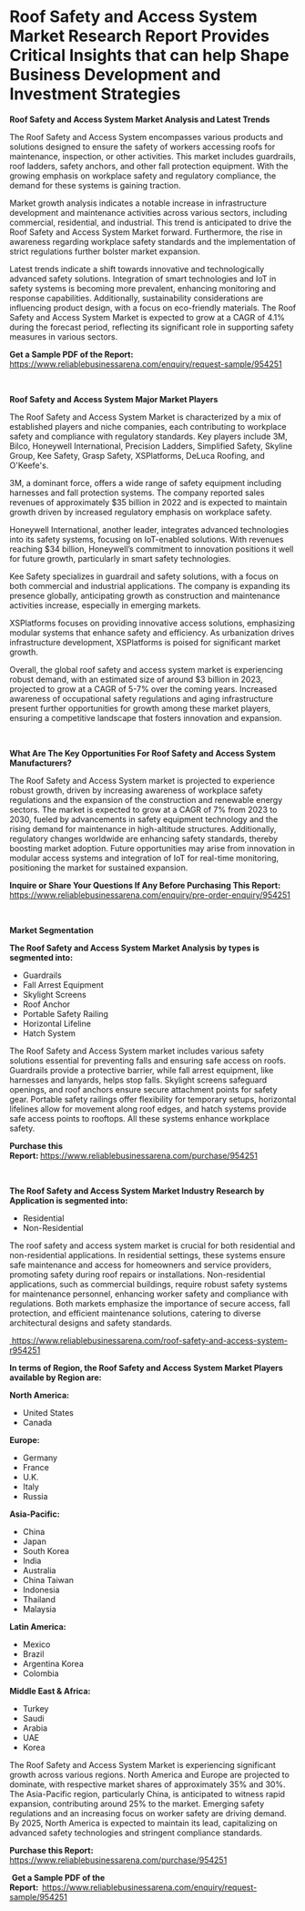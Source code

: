 <p><h1>Roof Safety and Access System Market Research Report Provides Critical Insights that can help Shape Business Development and Investment Strategies</h1></p><p><strong>Roof Safety and Access System Market Analysis and Latest Trends</strong></p>
<p><p>The Roof Safety and Access System encompasses various products and solutions designed to ensure the safety of workers accessing roofs for maintenance, inspection, or other activities. This market includes guardrails, roof ladders, safety anchors, and other fall protection equipment. With the growing emphasis on workplace safety and regulatory compliance, the demand for these systems is gaining traction. </p><p>Market growth analysis indicates a notable increase in infrastructure development and maintenance activities across various sectors, including commercial, residential, and industrial. This trend is anticipated to drive the Roof Safety and Access System Market forward. Furthermore, the rise in awareness regarding workplace safety standards and the implementation of strict regulations further bolster market expansion.</p><p>Latest trends indicate a shift towards innovative and technologically advanced safety solutions. Integration of smart technologies and IoT in safety systems is becoming more prevalent, enhancing monitoring and response capabilities. Additionally, sustainability considerations are influencing product design, with a focus on eco-friendly materials. The Roof Safety and Access System Market is expected to grow at a CAGR of 4.1% during the forecast period, reflecting its significant role in supporting safety measures in various sectors.</p></p>
<p><strong>Get a Sample PDF of the Report:&nbsp;</strong> <a href="https://www.reliablebusinessarena.com/enquiry/request-sample/954251?utm_campaign=3100&utm_medium=2&utm_source=Github&utm_content=ia&utm_term=18042025&utm_id=roof-safety-and-access-system">https://www.reliablebusinessarena.com/enquiry/request-sample/954251</a></p>
<p>&nbsp;</p>
<p><strong>Roof Safety and Access System Major Market Players</strong></p>
<p><p>The Roof Safety and Access System Market is characterized by a mix of established players and niche companies, each contributing to workplace safety and compliance with regulatory standards. Key players include 3M, Bilco, Honeywell International, Precision Ladders, Simplified Safety, Skyline Group, Kee Safety, Grasp Safety, XSPlatforms, DeLuca Roofing, and O'Keefe's.</p><p>3M, a dominant force, offers a wide range of safety equipment including harnesses and fall protection systems. The company reported sales revenues of approximately $35 billion in 2022 and is expected to maintain growth driven by increased regulatory emphasis on workplace safety.</p><p>Honeywell International, another leader, integrates advanced technologies into its safety systems, focusing on IoT-enabled solutions. With revenues reaching $34 billion, Honeywell’s commitment to innovation positions it well for future growth, particularly in smart safety technologies.</p><p>Kee Safety specializes in guardrail and safety solutions, with a focus on both commercial and industrial applications. The company is expanding its presence globally, anticipating growth as construction and maintenance activities increase, especially in emerging markets.</p><p>XSPlatforms focuses on providing innovative access solutions, emphasizing modular systems that enhance safety and efficiency. As urbanization drives infrastructure development, XSPlatforms is poised for significant market growth.</p><p>Overall, the global roof safety and access system market is experiencing robust demand, with an estimated size of around $3 billion in 2023, projected to grow at a CAGR of 5-7% over the coming years. Increased awareness of occupational safety regulations and aging infrastructure present further opportunities for growth among these market players, ensuring a competitive landscape that fosters innovation and expansion.</p></p>
<p>&nbsp;</p>
<p><strong>What Are The Key Opportunities For Roof Safety and Access System Manufacturers?</strong></p>
<p><p>The Roof Safety and Access System market is projected to experience robust growth, driven by increasing awareness of workplace safety regulations and the expansion of the construction and renewable energy sectors. The market is expected to grow at a CAGR of 7% from 2023 to 2030, fueled by advancements in safety equipment technology and the rising demand for maintenance in high-altitude structures. Additionally, regulatory changes worldwide are enhancing safety standards, thereby boosting market adoption. Future opportunities may arise from innovation in modular access systems and integration of IoT for real-time monitoring, positioning the market for sustained expansion.</p></p>
<p><strong>Inquire or Share Your Questions If Any Before Purchasing This Report:</strong> <a href="https://www.reliablebusinessarena.com/enquiry/pre-order-enquiry/954251?utm_campaign=3100&utm_medium=2&utm_source=Github&utm_content=ia&utm_term=18042025&utm_id=roof-safety-and-access-system">https://www.reliablebusinessarena.com/enquiry/pre-order-enquiry/954251</a></p>
<p>&nbsp;</p>
<p><strong>Market Segmentation</strong></p>
<p><strong>The Roof Safety and Access System Market Analysis by types is segmented into:</strong></p>
<p><ul><li>Guardrails</li><li>Fall Arrest Equipment</li><li>Skylight Screens</li><li>Roof Anchor</li><li>Portable Safety Railing</li><li>Horizontal Lifeline</li><li>Hatch System</li></ul></p>
<p><p>The Roof Safety and Access System market includes various safety solutions essential for preventing falls and ensuring safe access on roofs. Guardrails provide a protective barrier, while fall arrest equipment, like harnesses and lanyards, helps stop falls. Skylight screens safeguard openings, and roof anchors ensure secure attachment points for safety gear. Portable safety railings offer flexibility for temporary setups, horizontal lifelines allow for movement along roof edges, and hatch systems provide safe access points to rooftops. All these systems enhance workplace safety.</p></p>
<p><strong>Purchase this Report:&nbsp;</strong><a href="https://www.reliablebusinessarena.com/purchase/954251?utm_campaign=3100&utm_medium=2&utm_source=Github&utm_content=ia&utm_term=18042025&utm_id=roof-safety-and-access-system">https://www.reliablebusinessarena.com/purchase/954251</a></p>
<p>&nbsp;</p>
<p><strong>The Roof Safety and Access System Market Industry Research by Application is segmented into:</strong></p>
<p><ul><li>Residential</li><li>Non-Residential</li></ul></p>
<p><p>The roof safety and access system market is crucial for both residential and non-residential applications. In residential settings, these systems ensure safe maintenance and access for homeowners and service providers, promoting safety during roof repairs or installations. Non-residential applications, such as commercial buildings, require robust safety systems for maintenance personnel, enhancing worker safety and compliance with regulations. Both markets emphasize the importance of secure access, fall protection, and efficient maintenance solutions, catering to diverse architectural designs and safety standards.</p></p>
<p><a href="https://www.reliablebusinessarena.com/roof-safety-and-access-system-r954251?utm_campaign=3100&utm_medium=2&utm_source=Github&utm_content=ia&utm_term=18042025&utm_id=roof-safety-and-access-system">&nbsp;https://www.reliablebusinessarena.com/roof-safety-and-access-system-r954251</a></p>
<p><strong>In terms of Region, the Roof Safety and Access System Market Players available by Region are:</strong></p>
<p>
    <p> <strong> North America: </strong>
        <ul>
            <li>United States</li>
            <li>Canada</li>
        </ul>
        </p> 
    <p> <strong> Europe: </strong>
        <ul>
            <li>Germany</li>
            <li>France</li>
            <li>U.K.</li>
            <li>Italy</li>
            <li>Russia</li>
        </ul>
        </p> 
    <p> <strong> Asia-Pacific: </strong>
        <ul>
            <li>China</li>
            <li>Japan</li>
            <li>South Korea</li>
            <li>India</li>
            <li>Australia</li>
            <li>China Taiwan</li>
            <li>Indonesia</li>
            <li>Thailand</li>
            <li>Malaysia</li>
        </ul>
        </p> 
    <p> <strong> Latin America: </strong>
        <ul>
            <li>Mexico</li>
            <li>Brazil</li>
            <li>Argentina Korea</li>
            <li>Colombia</li>
        </ul>
        </p> 
    <p> <strong> Middle East & Africa: </strong>
        <ul>
            <li>Turkey</li>
            <li>Saudi</li>
            <li>Arabia</li>
            <li>UAE</li>
            <li>Korea</li>
        </ul>
    </p>
    </p>
<p><p>The Roof Safety and Access System Market is experiencing significant growth across various regions. North America and Europe are projected to dominate, with respective market shares of approximately 35% and 30%. The Asia-Pacific region, particularly China, is anticipated to witness rapid expansion, contributing around 25% to the market. Emerging safety regulations and an increasing focus on worker safety are driving demand. By 2025, North America is expected to maintain its lead, capitalizing on advanced safety technologies and stringent compliance standards.</p></p>
<p><strong>Purchase this Report: </strong><a href="https://www.reliablebusinessarena.com/purchase/954251?utm_campaign=3100&utm_medium=2&utm_source=Github&utm_content=ia&utm_term=18042025&utm_id=roof-safety-and-access-system">https://www.reliablebusinessarena.com/purchase/954251</a></p>
<p>&nbsp;<strong>Get a Sample PDF of the Report:&nbsp;&nbsp;</strong><a href="https://www.reliablebusinessarena.com/enquiry/request-sample/954251?utm_campaign=3100&utm_medium=2&utm_source=Github&utm_content=ia&utm_term=18042025&utm_id=roof-safety-and-access-system">https://www.reliablebusinessarena.com/enquiry/request-sample/954251</a></p>
<p><strong></strong></p>
<p><p></p><p></p><p></p></p>